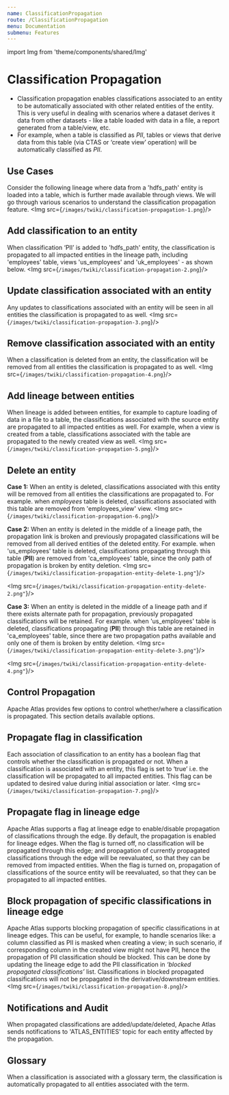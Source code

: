 ```yaml
---
name: ClassificationPropagation
route: /ClassificationPropagation
menu: Documentation
submenu: Features
---
```

import Img from 'theme/components/shared/Img'

# Classification Propagation

* Classification propagation enables classifications associated to an entity to be automatically associated with other related entities of the entity. This is very useful in dealing with scenarios where a dataset derives it data from other datasets - like a table loaded with data in a file, a report generated from a table/view, etc. 
* For example, when a table is classified as *PII*, tables or views that derive data from this table (via CTAS or ‘create view’ operation) will be automatically classified as *PII*.


## Use Cases

Consider the following lineage where data from a 'hdfs_path' entity is loaded into a table, which is further made available through views. We will go through various scenarios to understand the classification propagation feature.
<Img src={`/images/twiki/classification-propagation-1.png`}/>


## Add classification to an entity

When classification ‘PII’ is added to 'hdfs_path' entity, the classification is propagated to all impacted entities in the lineage path, including 'employees' table, views 'us_employees' and 'uk_employees' - as shown below.
<Img src={`/images/twiki/classification-propagation-2.png`}/>

## Update classification associated with an entity

Any updates to classifications associated with an entity will be seen in all entities the classification is propagated to as well.
<Img src={`/images/twiki/classification-propagation-3.png`}/>

## Remove classification associated with an entity

When a classification is deleted from an entity, the classification will be removed from all entities the classification is propagated to as well.
<Img src={`/images/twiki/classification-propagation-4.png`}/>

## Add lineage between entities

When lineage is added between entities, for example to capture loading of data in a file to a table, the classifications associated with the source entity are propagated to all impacted entities as well.
For example, when a view is created from a table, classifications associated with the table are propagated to the newly created view as well.
<Img src={`/images/twiki/classification-propagation-5.png`}/>

## Delete an entity

**Case 1:**
When an entity is deleted, classifications associated with this entity will be removed from all entities the classifications are propagated to. 
For example. when _employees_ table is deleted, classifications associated with this table are removed from 'employees_view' view.
<Img src={`/images/twiki/classification-propagation-6.png`}/>

**Case 2:**
When an entity is deleted in the middle of a lineage path, the propagation link is broken and previously propagated classifications will be removed from all derived entities of the deleted entity.
For example. when 'us_employees' table is deleted, classifications propagating through this table (**PII**) are removed from 'ca_employees' table, since the only path of propagation is broken by entity deletion.
<Img src={`/images/twiki/classification-propagation-entity-delete-1.png"`}/>

<Img src={`/images/twiki/classification-propagation-entity-delete-2.png"`}/>

**Case 3:**
When an entity is deleted in the middle of a lineage path and if there exists alternate path for propagation, previously propagated classifications will be retained.
For example. when 'us_employees' table is deleted, classifications  propagating (**PII**) through this table are retained in 'ca_employees' table, since there are two propagation paths available and only one of them is broken by entity deletion.
<Img src={`/images/twiki/classification-propagation-entity-delete-3.png"`}/>

<Img src={`/images/twiki/classification-propagation-entity-delete-4.png"`}/>

## Control Propagation

Apache Atlas provides few options to control whether/where a classification is propagated. 
This section details available options.

## Propagate flag in classification

Each association of classification to an entity has a boolean flag that controls whether the classification is propagated or not. 
When a classification is associated with an entity, this flag is set to ‘true’ i.e. the classification will be propagated to all impacted entities. This flag can be updated to desired value during initial association or later.
<Img src={`/images/twiki/classification-propagation-7.png`}/>

## Propagate flag in lineage edge

Apache Atlas supports a flag at lineage edge to enable/disable propagation of classifications through the edge. By default, the propagation is enabled for lineage edges. 
When the flag is turned off, no classification will be propagated through this edge; and propagation of currently propagated classifications through the edge will be reevaluated, so that they can be removed from impacted entities. 
When the flag is turned on, propagation of classifications of the source entity will be reevaluated, so that they can be propagated to all impacted entities.

## Block propagation of specific classifications in lineage edge

Apache Atlas supports blocking propagation of specific classifications in at lineage edges. 
This can be useful, for example, to handle scenarios like: a column classified as PII is masked when creating a view; in such scenario, if corresponding column in the created view might not have PII, hence the propagation of PII classification should be blocked. 
This can be done by updating the lineage edge to add the PII classification in _‘blocked propagated classifications’_ list.
Classifications in blocked propagated classifications will not be propagated in the derivative/downstream entities.
<Img src={`/images/twiki/classification-propagation-8.png`}/>

## Notifications and Audit

When propagated classifications are added/update/deleted, Apache Atlas sends notifications to 'ATLAS_ENTITIES' topic for each entity affected by the propagation.

## Glossary

When a classification is associated with a glossary term, the classification is automatically propagated to all entities associated with the term.

